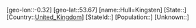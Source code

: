 ﻿---
location: [53.67,-0.32]
type: City
tags:
- geo/City


SpocWebEntityId: 31053
isDeleted: false
confidential: public

---
[geo-lon::-0.32]
[geo-lat::53.67]
[name::Hull=Kingsten]
[State::]
[Country::[United_Kingdom](geo/Continent/Europe/United_Kingdom.md)]
[StateId::]
[Population::]
[Unknown::]

